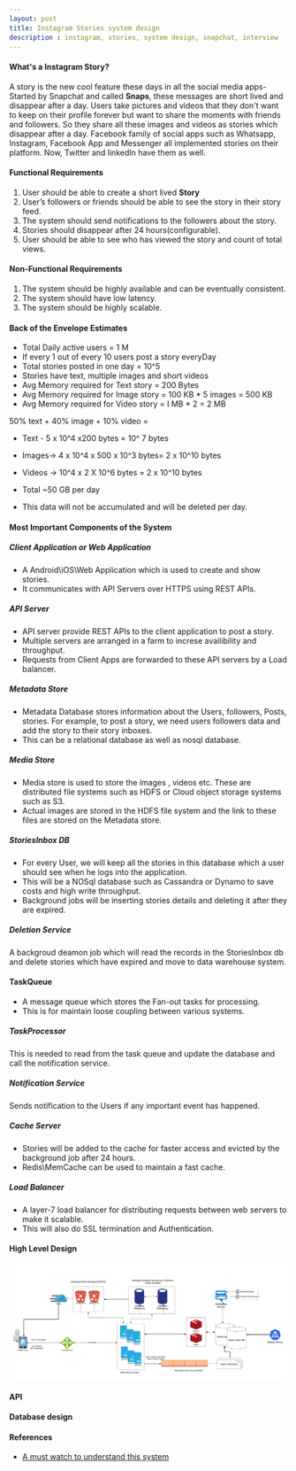 ```yaml
---
layout: post
title: Instagram Stories system design
description : instagram, stories, system design, snapchat, interview
---
```


#### What's a Instagram Story?
A story is the new cool feature these days in all the social media apps- Started by Snapchat and called **Snaps**, these messages are short lived and disappear after a day. Users take pictures and videos that they don't want to keep on their profile forever but want to share the moments with friends and followers. So they share all these images and videos as stories which disappear after a day.
Facebook family of social apps such as Whatsapp, Instagram,  Facebook App and Messenger all implemented stories on their platform.
Now, Twitter and linkedIn have them as well.

#### Functional Requirements
1. User should be able to create a short lived **Story**
2. User’s followers or friends should be able to see the story in their story feed.
3. The system should send notifications to the followers about the story.
4. Stories should disappear after 24 hours(configurable).
5. User should be able to see who has viewed the story and count of total views.

#### Non-Functional Requirements
1. The system should be highly available and can be eventually consistent.
2. The system should have low latency.
3. The system should be highly scalable.

#### Back of the Envelope Estimates

- Total Daily active users = 1 M 
- If every 1 out of every 10 users post a story everyDay 
- Total stories posted in one day = 10^5
- Stories have text, multiple images and short videos
- Avg Memory required for Text story = 200 Bytes
- Avg Memory required for Image story = 100 KB * 5 images = 500 KB
- Avg Memory required for Video story = I MB * 2 = 2 MB

50% text + 40% image + 10% video = 

- Text - 5 x 10^4 x200 bytes = 10^ 7 bytes
- Images-> 4 x 10^4 x 500 x 10^3 bytes= 2 x 10^10 bytes
- Videos -> 10^4 x 2 X 10^6 bytes = 2 x 10^10 bytes

- Total ~50 GB per day

- This data will not be accumulated and will be deleted per day.

#### Most Important Components of the System

##### Client Application or Web Application
- A Android\iOS\Web Application which is used to create and show stories.
- It communicates with API Servers over HTTPS using REST APIs.

##### API Server
- API server provide REST APIs to the client application to post a story. 
- Multiple servers are arranged in a farm to increse availibility and throughput.
- Requests from Client Apps are forwarded to these API servers by a Load balancer.

##### Metadata Store
- Metadata Database stores information about the Users, followers, Posts, stories. For example, to post a story, we need users followers data and add the story to their story inboxes. 
- This can be a relational database as well as nosql database. 

##### Media Store
- Media store is used to store the images , videos etc. These are distributed file systems such as HDFS or Cloud object storage systems such as S3.
- Actual images are stored in the HDFS file system and the link to these files are stored on the Metadata store.


##### StoriesInbox DB
- For every User, we will keep all the stories in this database which a user should see when he logs into the application. 
- This will be a NOSql database such as Cassandra or Dynamo to save costs and high write throughput.
- Background jobs will be inserting stories details and deleting it after they are expired.

##### Deletion Service
A backgroud deamon job which will read the records in the StoriesInbox db and delete stories which have expired and move to data warehouse system.

#### TaskQueue
- A message queue which stores the Fan-out tasks for processing.
- This is for maintain loose coupling between various systems.

##### TaskProcessor
This is needed to read from the task queue and update the database and call the notification service.

##### Notification Service
Sends notification to the Users if any important event has happened.

##### Cache Server
- Stories will be added to the cache for faster access and evicted by the background job after 24 hours.
- Redis\MemCache can be used to maintain a fast cache.

##### Load Balancer
 - A layer-7 load balancer for distributing requests between web servers to make it scalable.
 - This will also do SSL termination and Authentication.
 

#### High Level Design 
![Stories Backend Design](/images/stories.png "Instagram stories")

#### API 

#### Database design

#### References
- [A must watch to understand this system](https://www.youtube.com/watch?v=WUleQzu9l_8)
